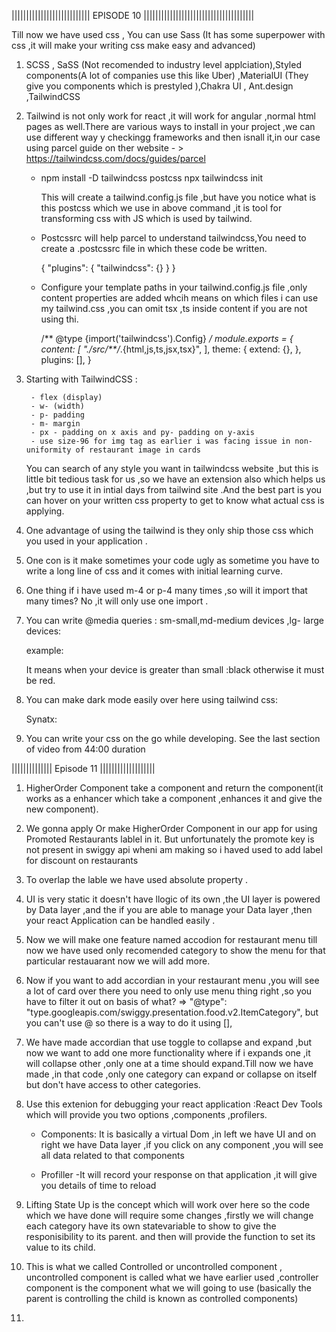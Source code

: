 ||||||||||||||||||||||||||| EPISODE 10 ||||||||||||||||||||||||||||||||||||||

Till now we have used css , You can use Sass (It has some superpower with css ,it will make your writing css make easy and advanced)

1) SCSS , SaSS (Not recomended to industry level applciation),Styled components(A lot of companies use this like Uber) ,MaterialUI (They give you components which is prestyled ),Chakra UI , Ant.design ,TailwindCSS

2) Tailwind is not only work for react ,it will work for angular ,normal html pages as well.There are various ways to install in your project ,we can use different way y checkingg frameworks and then isnall it,in our case using parcel guide on ther website - > https://tailwindcss.com/docs/guides/parcel

    -   npm install -D tailwindcss postcss
        npx tailwindcss init

        This will create a tailwind.config.js file ,but have you notice what is this postcss which we use in above command ,it is tool for transforming css with JS which is used by tailwind.

    -   Postcssrc will help parcel to understand tailwindcss,You need to create a .postcssrc file in which  these code be written.

        {
        "plugins": {
            "tailwindcss": {}
        }
        }

    - Configure your template paths in your tailwind.config.js file ,only content properties are added whcih means on which files i can use my tailwind.css ,you can omit tsx ,ts inside content if you are not using thi.

        /** @type {import('tailwindcss').Config} */
        module.exports = {
        content: [
            "./src/**/*.{html,js,ts,jsx,tsx}",
        ],
        theme: {
            extend: {},
        },
        plugins: [],
        }



3) Starting with TailwindCSS : 

        - flex (display)
        - w- (width)
        - p- padding
        - m- margin
        - px - padding on x axis and py- padding on y-axis
        - use size-96 for img tag as earlier i was facing issue in non-uniformity of restaurant image in cards

    You can search of any style you want in tailwindcss website ,but this is little bit tedious task for us ,so we have an extension also which helps us ,but try to use it in intial days from tailwind site .And the best part is you can hover on your written css property to get to know what actual css is applying.

4) One advantage of using the tailwind is they only ship those css which you used in your application .

5) One con is it make sometimes your code ugly as sometime you have to write a long line of css and it comes with initial learning curve.

6) One thing if i have used m-4 or p-4 many times ,so will it import that many times? No ,it will only use one import .

7) You can write @media queries : sm-small,md-medium devices ,lg- large devices:

    example: <div className="bg-red-500 sm: bg-black"> It means when your device is greater than small :black otherwise it must be red. 

8) You can make dark mode easily over here using tailwind css:

    Synatx: <div className="dark:your dark mode css">

9) You can write your css on the go while developing.
See the last section of video from 44:00 duration



||||||||||||||       Episode 11 |||||||||||||||||||


1) HigherOrder Component take a component and return the component(it works as a enhancer which take a component ,enhances it and give the new component).

2) We gonna apply Or make HigherOrder Component in our app for using Promoted Restaurants lablel in it. But unfortunately the promote key is not present in swiggy api wheni am making so i haved used to add label for discount on restaurants

3) To overlap the lable we have used absolute property .

4) UI is very static it doesn't have llogic of its own ,the UI layer is powered by Data layer ,and the if you are able to manage your Data layer ,then your react Application can be handled easily .

5) Now we will make one feature named accodion for restaurant menu till now we have used only recomended category to show the menu for that particular restauarant now we will add more.

6) Now if you want to add accordian in your restaurant menu ,you will see a lot of card over there you need to only use menu thing right ,so you have to filter it out on basis of what?  => "@type": "type.googleapis.com/swiggy.presentation.food.v2.ItemCategory", but you can't use @ so there is a way to do it using [],

7) We have made accordian that use toggle to collapse and expand ,but now we want to add one more functionality where if i expands one ,it will collapse other ,only one at a time should expand.Till now we have made ,in that code ,only one category can expand or collapse on itself but don't have access to other categories.

8) Use this extenion for debugging your react application :React Dev Tools which will provide you two options ,components ,profilers.

    - Components:  It is basically a virtual Dom ,in left we have UI and on right we have Data layer ,if you click on any component ,you will see all data related to that components

    - Profiller -It will record your response on that application ,it will give you details of time to reload

9) Lifting State Up is the concept which will work over here so the code which we have done will require some changes ,firstly we will change each category have its own statevariable to show to give the responisibility to its parent. and then will provide the function to set its value to its child.

10) This is what we called Controlled or uncontrolled component , uncontrolled component is called what we have earlier used ,controller component is the component what we will going to use (basically the parent is controlling the child is known as controlled components)

11) 

